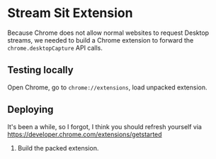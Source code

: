 # Stream Sit Extension

Because Chrome does not allow normal websites to request Desktop streams, we
needed to build a Chrome extension to forward the `chrome.desktopCapture` API calls.

## Testing locally

Open Chrome, go to `chrome://extensions`, load unpacked extension.

## Deploying

It's been a while, so I forgot, I think you should refresh yourself via
https://developer.chrome.com/extensions/getstarted

1. Build the packed extension.
